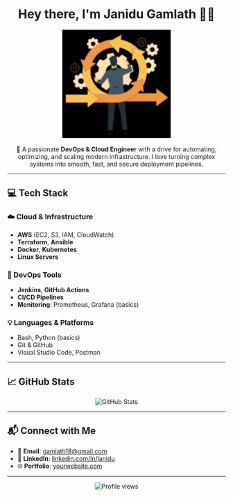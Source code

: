 <h1 align="center">Hey there, I'm Janidu Gamlath 👨‍💻</h1>

<p align="center">
  <img src="https://github.com/CodeBot-creator/Janidu00/blob/134f80e9dffdf16fc167503890816354386fa236/Animation%20-%201751792023484%20(3).gif" alt="dev gif" width="250"/>
</p>

<p align="center">
  🚀 A passionate <strong>DevOps & Cloud Engineer</strong> with a drive for automating, optimizing, and scaling modern infrastructure.  
  I love turning complex systems into smooth, fast, and secure deployment pipelines.  
</p>

---

## 💻 Tech Stack

### ☁️ Cloud & Infrastructure
- **AWS** (EC2, S3, IAM, CloudWatch)
- **Terraform**, **Ansible**
- **Docker**, **Kubernetes**
- **Linux Servers**

### 🔧 DevOps Tools
- **Jenkins**, **GitHub Actions**
- **CI/CD Pipelines**
- **Monitoring**: Prometheus, Grafana (basics)

### 💡 Languages & Platforms
- Bash, Python (basics)
- Git & GitHub
- Visual Studio Code, Postman

---

## 📈 GitHub Stats

<p align="center">
  <img src="https://github-readme-stats.vercel.app/api?username=CodeBot-creator&show_icons=true&theme=tokyonight" alt="GitHub Stats" />
</p>

---

## 📬 Connect with Me

- 📧 **Email**: gamlath18@gmail.com  
- 💼 **LinkedIn**: [linkedin.com/in/janidu](https://www.linkedin.com/in/janidu-gamlath-007552299/)  
- 🌐 **Portfolio**: [yourwebsite.com](https://yourwebsite.com)

---

<p align="center">
  <img src="https://komarev.com/ghpvc/?username=CodeBot-creator&label=Profile%20views&color=0e75b6&style=flat" alt="Profile views" />
</p>
